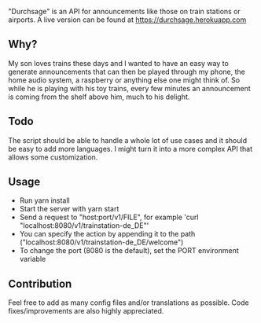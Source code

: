 "Durchsage" is an API for announcements like those on train stations or airports. A live version can be found at https://durchsage.herokuapp.com

## Why?
My son loves trains these days and I wanted to have an easy way to generate announcements that can then be played through my phone, the home audio system, a raspberry or anything else one might think of. So while he is playing with his toy trains, every few minutes an announcement is coming from the shelf above him, much to his delight.

## Todo
The script should be able to handle a whole lot of use cases and it should be easy to add more languages. I might turn it into a more complex API that allows some customization.

## Usage
* Run yarn install
* Start the server with yarn start
* Send a request to "host:port/v1/FILE", for example 'curl "localhost:8080/v1/trainstation-de_DE"'
* You can specify the action by appending it to the path ("localhost:8080/v1/trainstation-de_DE/welcome") 
* To change the port (8080 is the default), set the PORT environment variable

## Contribution
Feel free to add as many config files and/or translations as possible. Code fixes/improvements are also highly appreciated.
